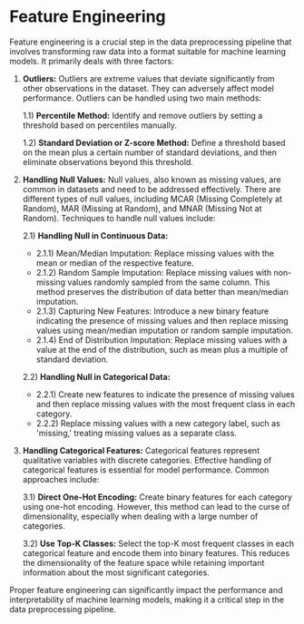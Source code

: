 
# Feature Engineering

Feature engineering is a crucial step in the data preprocessing pipeline that involves transforming raw data into a format suitable for machine learning models. It primarily deals with three factors:

1) **Outliers:**
   Outliers are extreme values that deviate significantly from other observations in the dataset. They can adversely affect model performance. Outliers can be handled using two main methods:

   1.1) **Percentile Method:**
      Identify and remove outliers by setting a threshold based on percentiles manually.

   1.2) **Standard Deviation or Z-score Method:**
      Define a threshold based on the mean plus a certain number of standard deviations, and then eliminate observations beyond this threshold.

2) **Handling Null Values:**
   Null values, also known as missing values, are common in datasets and need to be addressed effectively. There are different types of null values, including MCAR (Missing Completely at Random), MAR (Missing at Random), and MNAR (Missing Not at Random). Techniques to handle null values include:

   2.1) **Handling Null in Continuous Data:**
      - 2.1.1) Mean/Median Imputation: Replace missing values with the mean or median of the respective feature.
      - 2.1.2) Random Sample Imputation: Replace missing values with non-missing values randomly sampled from the same column. This method preserves the distribution of data better than mean/median imputation.
      - 2.1.3) Capturing New Features: Introduce a new binary feature indicating the presence of missing values and then replace missing values using mean/median imputation or random sample imputation.
      - 2.1.4) End of Distribution Imputation: Replace missing values with a value at the end of the distribution, such as mean plus a multiple of standard deviation.

   2.2) **Handling Null in Categorical Data:**
      - 2.2.1) Create new features to indicate the presence of missing values and then replace missing values with the most frequent class in each category.
      - 2.2.2) Replace missing values with a new category label, such as 'missing,' treating missing values as a separate class.

3) **Handling Categorical Features:**
   Categorical features represent qualitative variables with discrete categories. Effective handling of categorical features is essential for model performance. Common approaches include:

   3.1) **Direct One-Hot Encoding:**
      Create binary features for each category using one-hot encoding. However, this method can lead to the curse of dimensionality, especially when dealing with a large number of categories.
   
   3.2) **Use Top-K Classes:**
      Select the top-K most frequent classes in each categorical feature and encode them into binary features. This reduces the dimensionality of the feature space while retaining important information about the most significant categories.

Proper feature engineering can significantly impact the performance and interpretability of machine learning models, making it a critical step in the data preprocessing pipeline.
